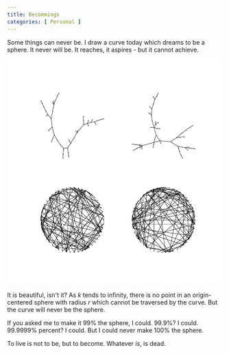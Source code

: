 ```yaml
---
title: Becommings
categories: [ Personal ]
---
```


Some things can never be. I draw a curve today which dreams to be a sphere. It
never will be. It reaches, it aspires - but it cannot achieve. 

<p align="center">
  <img src="../Images/RandGraphs.png">
</p>

It is beautiful, isn't it? As $k$ tends to infinity, there is no point in an
origin-centered sphere with radius $r$ which cannot be traversed by the curve.
But the curve will never be the sphere.

If you asked me to make it $99\%$ the sphere, I could. $99.9\%$? I could.
$99.9999\%$ percent? I could. But I could never make $100\%$ the sphere.

To live is not to be, but to become. Whatever *is*, is dead.
